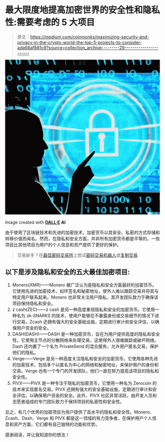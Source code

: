 # 最大限度地提高加密世界的安全性和隐私性:需要考虑的 5 大项目

> 原文：<https://medium.com/coinmonks/maximizing-security-and-privacy-in-the-crypto-world-the-top-5-projects-to-consider-ada68af881c8?source=collection_archive---------29----------------------->

![](img/abff8deda2144cbbd833be308a4f982f.png)

Image created with [**DALL·E**](https://labs.openai.com/) **AI**

由于使用了区块链技术和先进的加密技术，加密货币以其安全、私密的方式存储和转移价值而闻名。然而，在隐私和安全方面，并非所有加密货币都是平等的，一些项目比其他项目为用户的个人信息和资产提供了更好的保护。

> 交易新手？在[最佳密码交易所](/coinmonks/crypto-exchange-dd2f9d6f3769)上尝试[密码交易机器人](/coinmonks/crypto-trading-bot-c2ffce8acb2a)或[复制交易](/coinmonks/top-10-crypto-copy-trading-platforms-for-beginners-d0c37c7d698c)

## 以下是涉及隐私和安全的五大最佳加密项目:

1.  Monero(XMR)——Monero 被广泛认为是隐私和安全方面最好的加密货币。它使用先进的加密技术，如环签名和秘密地址，使外人难以跟踪交易并将其与特定用户联系起来。Monero 也非常关注用户隐私，其开发团队致力于确保该项目保持隐私和安全。
2.  z cash(ZEC)——z cash 是另一种高度重视隐私和安全的加密货币。它使用一种名为 zk-SNARKS 的技术，使用户能够在不暴露身份或交易细节的情况下进行交易。Zcash 还拥有强大的安全基础设施，定期进行审计和安全评估，以确保用户资金的安全。
3.  DASH(DASH)——DASH 是一种加密货币，旨在为用户提供高度的隐私和安全性。它使用主节点的分散网络来处理交易，这使得外人很难跟踪或破坏网络。Dash 还内置了一个名为 PrivateSend 的混合服务，允许用户匿名交易，保护他们的隐私。
4.  Verge——Verge 是另一种高度关注隐私和安全的加密货币。它使用各种先进的加密技术，包括多个以匿名为中心的网络和秘密地址，来保护用户的身份和交易。Verge 也有一个专门的开发团队，他们一直在努力提高该项目的隐私和安全性。
5.  PIVX——PIVX 是一种专注于隐私的加密货币，它使用一种名为 Zerocoin 的技术来实现匿名交易。PIVX 还拥有强大的安全基础设施，定期进行审计和安全评估，以确保用户资金的安全。此外，PIVX 社区非常活跃，由开发人员和志愿者组成的专门团队致力于保持项目的私密性和安全性。

总之，有几个优秀的加密项目为用户提供了高水平的隐私和安全性。Monero、Zcash、Dash、Verge 和 PIVX 都是这一领域的有力竞争者，在保护用户个人信息和资产方面，它们都有自己独特的功能和优势。

感谢阅读，并让我知道你的想法！
